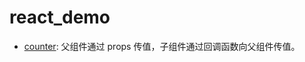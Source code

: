 # react_demo

- [counter](https://askybig.github.io/demo/react/counter.html): 父组件通过 props 传值，子组件通过回调函数向父组件传值。
